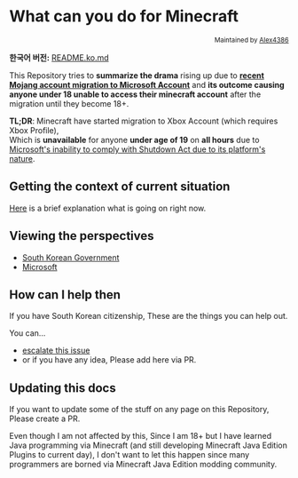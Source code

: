 # What can you do for Minecraft
<p align="right"><sup>Maintained by <a href="https://github.com/Alex4386">Alex4386</a></sup></p>

**한국어 버전:** [README.ko.md](./README.ko.md)

This Repository tries to **summarize the drama** rising up due to **[recent Mojang account migration to Microsoft Account](https://help.minecraft.net/hc/en-us/articles/4403183382541-How-to-Migrate-Your-Mojang-Account-to-a-Microsoft-Account-No-Images-)** and **its outcome causing anyone under 18 unable to access their minecraft account** after the migration until they become 18+.  

**TL;DR**: Minecraft have started migration to Xbox Account (which requires Xbox Profile),  
Which is **unavailable** for anyone **under age of 19** on **all hours** due to [Microsoft's inability to comply with Shutdown Act due to its platform's nature](./perspectives/microsoft/README.md).

## Getting the context of current situation
[Here](./context/README.md) is a brief explanation what is going on right now.  

## Viewing the perspectives
* [South Korean Government](./perspectives/gov/README.md)
* [Microsoft](./perspectives/microsoft/README.md)

## How can I help then
If you have South Korean citizenship, These are the things you can help out.  

You can...
* [escalate this issue](./escalate/README.md)
* or if you have any idea, Please add here via PR.

## Updating this docs
If you want to update some of the stuff on any page on this Repository, Please create a PR.  

Even though I am not affected by this, Since I am 18+ but I have learned Java programming via Minecraft (and still developing Minecraft Java Edition Plugins to current day), I don't want to let this happen since many programmers are borned via Minecraft Java Edition modding community.  
